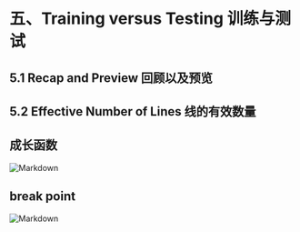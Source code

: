 # 五、Training versus Testing 训练与测试
## 5.1 Recap and Preview 回顾以及预览
## 5.2 Effective Number of Lines 线的有效数量
## 成长函数
![Markdown](http://i4.nbimg.com/602813/6c2de4cb566aec16.png)
## break point
![Markdown](http://i1.nbimg.com/602813/883bc632121d17b6.png)